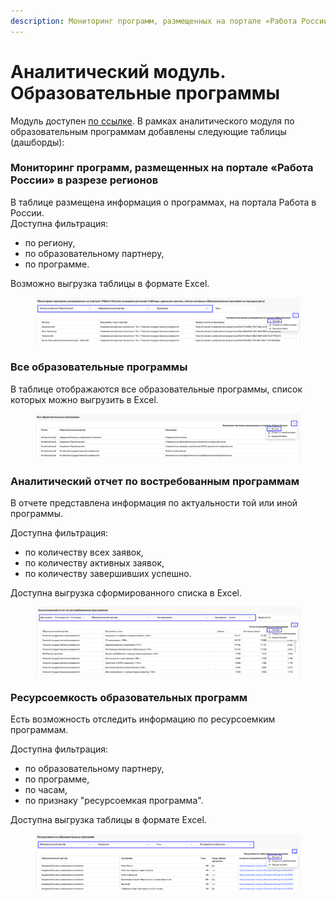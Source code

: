 ```yaml
---
description: Мониторинг программ, размещенных на портале «Работа России»
---
```


# Аналитический модуль. Образовательные программы

Модуль доступен [по ссылке](https://datalens.yandex/qgy7y2pehbfuh). В рамках аналитического модуля по образовательным программам добавлены следующие таблицы (дашборды):

### Мониторинг программ, размещенных на портале «Работа России» в разрезе регионов

В таблице размещена информация о программах, на портала Работа в России. \
Доступна фильтрация:

* по региону,&#x20;
* по образовательному партнеру,&#x20;
* по программе.&#x20;

Возможно выгрузка таблицы в формате Excel.

<figure><img src="../.gitbook/assets/image (52).png" alt=""><figcaption></figcaption></figure>

### Все образовательные программы

В таблице отображаются все образовательные программы, список которых можно выгрузить в Excel.

<figure><img src="../.gitbook/assets/image (12).png" alt=""><figcaption></figcaption></figure>

### Аналитический отчет по востребованным программам

В отчете представлена информация по актуальности той или иной программы.&#x20;

Доступна фильтрация:

* по количеству всех заявок,
* по количеству активных заявок,
* по количеству завершивших успешно.&#x20;

Доступна выгрузка сформированного списка в Excel.

<figure><img src="../.gitbook/assets/image (29).png" alt=""><figcaption></figcaption></figure>

### Ресурсоемкость образовательных программ

Есть возможность отследить информацию по ресурсоемким программам.

Доступна фильтрация:

* по образовательному партнеру,
* по программе,
* по часам,
* по признаку "ресурсоемкая программа".

Доступна выгрузка таблицы в формате Excel.

<figure><img src="../.gitbook/assets/image (5).png" alt=""><figcaption></figcaption></figure>
